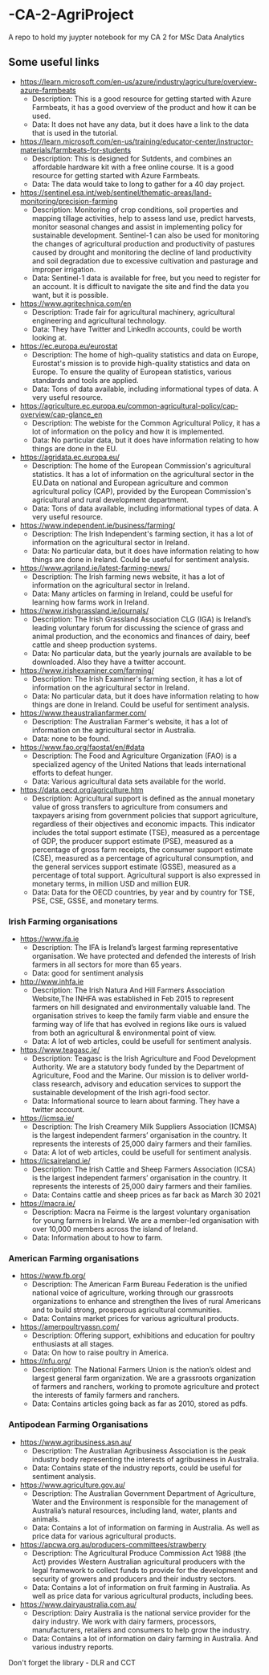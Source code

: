 
# -CA-2-AgriProject

A repo to hold my juypter notebook for my CA 2 for MSc Data Analytics

## Some useful links

+ <https://learn.microsoft.com/en-us/azure/industry/agriculture/overview-azure-farmbeats>
  + Description: This is a good resource for getting started with Azure Farmbeats, it has a good overview of the product and how it can be used.
  + Data: It does not have any data, but it does have a link to the data that is used in the tutorial.
+ <https://learn.microsoft.com/en-us/training/educator-center/instructor-materials/farmbeats-for-students>
  + Description: This is designed for Sutdents, and combines an affordable hardware kit with a free online course. It is a good resource for getting started with Azure Farmbeats.
  + Data: The data would take to long to gather for a 40 day project.
+ <https://sentinel.esa.int/web/sentinel/thematic-areas/land-monitoring/precision-farming>
  + Description: Monitoring of crop conditions, soil properties and mapping tillage activities, help to assess land use, predict harvests, monitor seasonal changes and assist in implementing policy for sustainable development. Sentinel-1 can also be used for monitoring the changes of agricultural production and productivity of pastures caused by drought and monitoring the decline of land productivity and soil degradation due to excessive cultivation and pasturage and improper irrigation.
  + Data: Sentinel-1 data is available for free, but you need to register for an account. It is difficult to navigate the site and find the data you want, but it is possible.
+ <https://www.agritechnica.com/en>
  + Description: Trade fair for agricultural machinery, agricultural engineering and agricultural technology.
  + Data: They have Twitter and LinkedIn accounts, could be worth looking at.
+ <https://ec.europa.eu/eurostat>
  + Description: The home of high-quality statistics and data on Europe, Eurostat's mission is to provide high-quality statistics and data on Europe. To ensure the quality of European statistics, various standards and tools are applied.
  + Data: Tons of data available, including informational types of data. A very useful resource.
+ <https://agriculture.ec.europa.eu/common-agricultural-policy/cap-overview/cap-glance_en>
  + Description: The webiste for the Common Agricultural Policy, it has a lot of information on the policy and how it is implemented.
  + Data: No particular data, but it does have information relating to how things are done in the EU.
+ <https://agridata.ec.europa.eu/>
  + Description: The home of the European Commission's agricultural statistics. It has a lot of information on the agricultural sector in the EU.Data on national and European agriculture and common agricultural policy (CAP), provided by the European Commission's agricultural and rural development department.
  + Data: Tons of data available, including informational types of data. A very useful resource.
+ <https://www.independent.ie/business/farming/>
  + Description: The Irish Independent's farming section, it has a lot of information on the agricultural sector in Ireland.
  + Data: No particular data, but it does have information relating to how things are done in Ireland. Could be useful for sentiment analysis.
+ <https://www.agriland.ie/latest-farming-news/>
  + Description: The Irish farming news website, it has a lot of information on the agricultural sector in Ireland.
  + Data: Many articles on farming in Ireland, could be useful for learning how farms work in Ireland.
+ <https://www.irishgrassland.ie/journals/>
  + Description: The Irish Grassland Association CLG (IGA) is Ireland’s leading voluntary forum for discussing the science of grass and animal production, and the economics and finances of dairy, beef cattle and sheep production systems.
  + Data: No particular data, but the yearly journals are available to be downloaded. Also they have a twitter account.
+ <https://www.irishexaminer.com/farming/>
  + Description: The Irish Examiner's farming section, it has a lot of information on the agricultural sector in Ireland.
  + Data: No particular data, but it does have information relating to how things are done in Ireland. Could be useful for sentiment analysis.
+ <https://www.theaustralianfarmer.com/>
  + Description: The Australian Farmer's website, it has a lot of information on the agricultural sector in Australia.
  + Data: none to be found.
+ <https://www.fao.org/faostat/en/#data>
  + Description: The Food and Agriculture Organization (FAO) is a specialized agency of the United Nations that leads international efforts to defeat hunger.
  + Data: Various agricultural data sets available for the world.  
+ <https://data.oecd.org/agriculture.htm>
  + Description: Agricultural support is defined as the annual monetary value of gross transfers to agriculture from consumers and taxpayers arising from government policies that support agriculture, regardless of their objectives and economic impacts. This indicator includes the total support estimate (TSE), measured as a percentage of GDP, the producer support estimate (PSE), measured as a percentage of gross farm receipts, the consumer support estimate (CSE), measured as a percentage of agricultural consumption, and the general services support estimate (GSSE), measured as a percentage of total support. Agricultural support is also expressed in monetary terms, in million USD and million EUR.
  + Data: Data for the OECD countries, by year and by country for TSE, PSE, CSE, GSSE, and monetary terms.

### Irish Farming organisations

+ <https://www.ifa.ie>
  + Description: The IFA is Ireland’s largest farming representative organisation. We have protected and defended the interests of Irish farmers in all sectors for more than 65 years.
  + Data: good for sentiment analysis
+ <http://www.inhfa.ie>
  + Description: The Irish Natura And Hill Farmers Association Website,The INHFA was established in Feb 2015 to represent farmers on hill designated and environmentally valuable land. The organisation strives to keep the family farm viable and ensure the farming way of life that has evolved in regions like ours is valued from both an agricultural & environmental point of view.
  + Data: A lot of web articles, could be usefull for sentiment analysis.
+ <https://www.teagasc.ie/>
  + Description: Teagasc is the Irish Agriculture and Food Development Authority. We are a statutory body funded by the Department of Agriculture, Food and the Marine. Our mission is to deliver world-class research, advisory and education services to support the sustainable development of the Irish agri-food sector.
  + Data: Informational source to learn about farming. They have a twitter account.
+ <https://icmsa.ie/>
  + Description: The Irish Creamery Milk Suppliers Association (ICMSA) is the largest independent farmers’ organisation in the country. It represents the interests of 25,000 dairy farmers and their families.
  + Data: A lot of web articles, could be usefull for sentiment analysis.
+ <https://icsaireland.ie/>
  + Description: The Irish Cattle and Sheep Farmers Association (ICSA) is the largest independent farmers’ organisation in the country. It represents the interests of 25,000 dairy farmers and their families.
  + Data: Contains cattle and sheep prices as far back as March 30 2021
+ <https://macra.ie/>
  + Description: Macra na Feirme is the largest voluntary organisation for young farmers in Ireland. We are a member-led organisation with over 10,000 members across the island of Ireland.
  + Data: Information about to how to farm.

### American Farming organisations

+ <https://www.fb.org/>
  + Description: The American Farm Bureau Federation is the unified national voice of agriculture, working through our grassroots organizations to enhance and strengthen the lives of rural Americans and to build strong, prosperous agricultural communities.
  + Data: Contains market prices for various agricultural products.
+ <https://amerpoultryassn.com/>
  + Description: Offering support, exhibitions and education for poultry enthusiasts at all stages.
  + Data: On how to raise poultry in America.
+ <https://nfu.org/>
  + Description: The National Farmers Union is the nation’s oldest and largest general farm organization. We are a grassroots organization of farmers and ranchers, working to promote agriculture and protect the interests of family farmers and ranchers.
  + Data: Contains articles going back as far as 2010, stored as pdfs.
  
### Antipodean Farming Organisations

+ <https://www.agribusiness.asn.au/>
  + Description: The Australian Agribusiness Association is the peak industry body representing the interests of agribusiness in Australia.
  + Data: Contains state of the industry reports, could be useful for sentiment analysis.
+ <https://www.agriculture.gov.au/>
  + Description: The Australian Government Department of Agriculture, Water and the Environment is responsible for the management of Australia’s natural resources, including land, water, plants and animals.
  + Data: Contains a lot of information on farming in Australia. As well as price data for various agricultural products.
+ <https://apcwa.org.au/producers-committees/strawberry>
  + Description: The Agricultural Produce Commission Act 1988 (the Act) provides Western Australian agricultural producers with the legal framework to collect funds to provide for the development and security of growers and producers and their industry sectors.
  + Data: Contains a lot of information on fruit farming in Australia. As well as price data for various agricultural products, including bees.
+ <https://www.dairyaustralia.com.au/>
  + Description: Dairy Australia is the national service provider for the dairy industry. We work with dairy farmers, processors, manufacturers, retailers and consumers to help grow the industry.
  + Data: Contains a lot of information on dairy farming in Australia. And various industry reports.

Don't forget the library - DLR and CCT